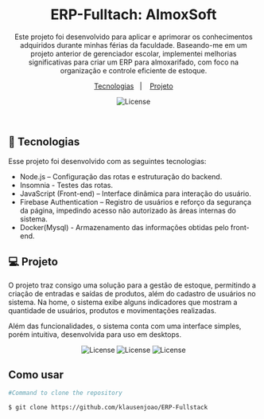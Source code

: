 <h1 align="center">ERP-Fulltach: AlmoxSoft</h1>

<p align="center">
Este projeto foi desenvolvido para aplicar e aprimorar os conhecimentos adquiridos durante minhas férias da faculdade. Baseando-me em um projeto anterior de gerenciador escolar, implementei melhorias significativas para criar um ERP para almoxarifado, com foco na organização e controle eficiente de estoque.<br/>
</p>

<p align="center">
  <a href="#-tecnologias">Tecnologias</a>&nbsp;&nbsp;&nbsp;|&nbsp;&nbsp;&nbsp;
  <a href="#-projeto">Projeto</a>
</p>

<p align="center">
  <img alt="License" src="https://github.com/user-attachments/assets/932f2fc1-b4a7-4a5e-8863-e3ff9580fcfa"/>
</p>

<br>

## 🚀 Tecnologias

Esse projeto foi desenvolvido com as seguintes tecnologias:

- Node.js – Configuração das rotas e estruturação do backend.
- Insomnia - Testes das rotas.
- JavaScript (Front-end) – Interface dinâmica para interação do usuário.
- Firebase Authentication – Registro de usuários e reforço da segurança da página, impedindo acesso não autorizado às áreas internas do sistema.
- Docker(Mysql) - Armazenamento das informações obtidas pelo front-end.
  
## 💻 Projeto

O projeto traz consigo uma solução para a gestão de estoque, permitindo a criação de entradas e saídas de produtos, além do cadastro de usuários no sistema. Na home, o sistema exibe alguns indicadores que mostram a quantidade de usuários, produtos e movimentações realizadas.

Além das funcionalidades, o sistema conta com uma interface simples, porém intuitiva, desenvolvida para uso em desktops.

<p align="center">
  <img alt="License" src="https://github.com/user-attachments/assets/910a8a78-5ffe-4d0f-8f1e-536191021a6e">
  <img alt= "License" src="https://github.com/user-attachments/assets/6caf190f-a41b-42d9-a001-9a67536e99ca">
  <img alt= "License" src="https://github.com/user-attachments/assets/0c389f33-3044-4e10-a373-1b59e0a5e57a">
</p>

## Como usar


```bash
#Command to clone the repository

$ git clone https://github.com/klausenjoao/ERP-Fullstack
```

